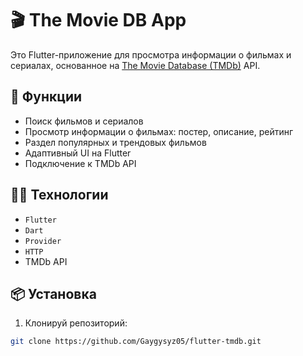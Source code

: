# 🎬 The Movie DB App

Это Flutter-приложение для просмотра информации о фильмах и сериалах, основанное на [The Movie Database (TMDb)](https://www.themoviedb.org/) API.

## 🚀 Функции

- Поиск фильмов и сериалов
- Просмотр информации о фильмах: постер, описание, рейтинг
- Раздел популярных и трендовых фильмов
- Адаптивный UI на Flutter
- Подключение к TMDb API

## 🧑‍💻 Технологии

- `Flutter`
- `Dart`
- `Provider`
- `HTTP`
- TMDb API

## 📦 Установка

1. Клонируй репозиторий:

```bash
git clone https://github.com/Gaygysyz05/flutter-tmdb.git
